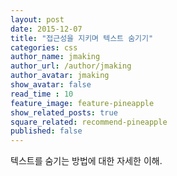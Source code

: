 ```yaml
---
layout: post
date: 2015-12-07
title: "접근성을 지키며 텍스트 숨기기"
categories: css
author_name: jmaking
author_url: /author/jmaking
author_avatar: jmaking
show_avatar: false
read_time : 10
feature_image: feature-pineapple
show_related_posts: true
square_related: recommend-pineapple
published: false
---
```


텍스트를 숨기는 방법에 대한 자세한 이해.


